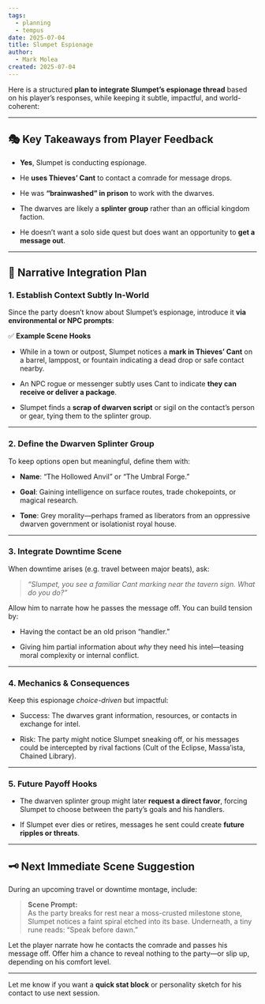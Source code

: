```yaml
---
tags:
  - planning
  - tempus
date: 2025-07-04
title: Slumpet Espionage
author:
  - Mark Molea
created: 2025-07-04
---
```









Here is a structured **plan to integrate Slumpet’s espionage thread** based on his player’s responses, while keeping it subtle, impactful, and world-coherent:

---

## 🎭 **Key Takeaways from Player Feedback**

- **Yes**, Slumpet is conducting espionage.
    
- He **uses Thieves’ Cant** to contact a comrade for message drops.
    
- He was **“brainwashed” in prison** to work with the dwarves.
    
- The dwarves are likely a **splinter group** rather than an official kingdom faction.
    
- He doesn’t want a solo side quest but does want an opportunity to **get a message out**.
    

---

## 🔧 **Narrative Integration Plan**

### **1. Establish Context Subtly In-World**

Since the party doesn’t know about Slumpet’s espionage, introduce it **via environmental or NPC prompts**:

✅ **Example Scene Hooks**

- While in a town or outpost, Slumpet notices a **mark in Thieves’ Cant** on a barrel, lamppost, or fountain indicating a dead drop or safe contact nearby.
    
- An NPC rogue or messenger subtly uses Cant to indicate **they can receive or deliver a package**.
    
- Slumpet finds a **scrap of dwarven script** or sigil on the contact’s person or gear, tying them to the splinter group.
    

---

### **2. Define the Dwarven Splinter Group**

To keep options open but meaningful, define them with:

- **Name**: “The Hollowed Anvil” or “The Umbral Forge.”
    
- **Goal**: Gaining intelligence on surface routes, trade chokepoints, or magical research.
    
- **Tone**: Grey morality—perhaps framed as liberators from an oppressive dwarven government or isolationist royal house.
    

---

### **3. Integrate Downtime Scene**

When downtime arises (e.g. travel between major beats), ask:

> _“Slumpet, you see a familiar Cant marking near the tavern sign. What do you do?”_

Allow him to narrate how he passes the message off. You can build tension by:

- Having the contact be an old prison “handler.”
    
- Giving him partial information about _why_ they need his intel—teasing moral complexity or internal conflict.
    

---

### **4. Mechanics & Consequences**

Keep this espionage _choice-driven_ but impactful:

- Success: The dwarves grant information, resources, or contacts in exchange for intel.
    
- Risk: The party might notice Slumpet sneaking off, or his messages could be intercepted by rival factions (Cult of the Eclipse, Massa’ista, Chained Library).
    

---

### **5. Future Payoff Hooks**

- The dwarven splinter group might later **request a direct favor**, forcing Slumpet to choose between the party’s goals and his handlers.
    
- If Slumpet ever dies or retires, messages he sent could create **future ripples or threats**.
    

---

## 🗝️ **Next Immediate Scene Suggestion**

During an upcoming travel or downtime montage, include:

> **Scene Prompt:**  
> As the party breaks for rest near a moss-crusted milestone stone, Slumpet notices a faint spiral etched into its base. Underneath, a tiny rune reads: “Speak before dawn.”

Let the player narrate how he contacts the comrade and passes his message off. Offer him a chance to reveal nothing to the party—or slip up, depending on his comfort level.

---

Let me know if you want a **quick stat block** or personality sketch for his contact to use next session.